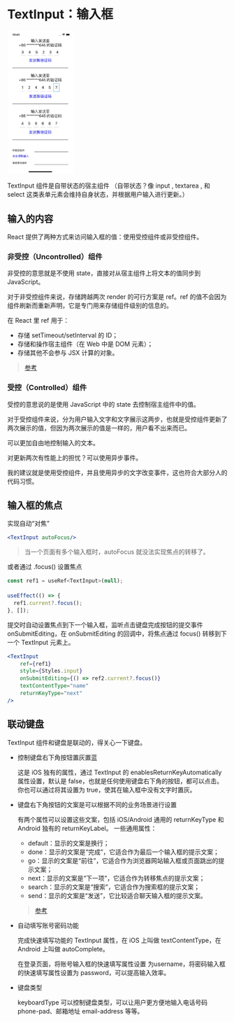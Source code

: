 # TextInput：输入框

<p>
<img src="../../docs/c07.jpg" width="30%" />
</p>

TextInput 组件是自带状态的宿主组件 
（自带状态？像 input , textarea , 和 select 这类表单元素会维持自身状态，并根据用户输入进行更新。）

## 输入的内容

React 提供了两种方式来访问输入框的值：使用受控组件或非受控组件。

### 非受控（Uncontrolled）组件

非受控的意思就是不使用 state，直接对从宿主组件上将文本的值同步到 JavaScript。

对于非受控组件来说，存储跨越两次 render 的可行方案是 ref。ref 的值不会因为组件刷新而重新声明，它是专门用来存储组件级别的信息的。

在 React 里 ref 用于：
- 存储 setTimeout/setInterval 的 ID；
- 存储和操作宿主组件（在 Web 中是 DOM 元素）；
- 存储其他不会参与 JSX 计算的对象。
>[参考](https://beta.reactjs.org/learn/referencing-values-with-refs#when-to-use-refs)

### 受控（Controlled）组件

受控的意思说的是使用 JavaScript 中的 state 去控制宿主组件中的值。

对于受控组件来说，分为用户输入文字和文字展示这两步，也就是受控组件更新了两次展示的值，但因为两次展示的值是一样的，用户看不出来而已。

可以更加自由地控制输入的文本。

对更新两次有性能上的担忧？可以使用异步事件。

我的建议就是使用受控组件，并且使用异步的文字改变事件，这也符合大部分人的代码习惯。

## 输入框的焦点

实现自动“对焦”

```jsx
<TextInput autoFocus/>
```
>当一个页面有多个输入框时，autoFocus 就没法实现焦点的转移了。

或者通过 .focus() 设置焦点

```javascript
const ref1 = useRef<TextInput>(null);

useEffect(() => {
  ref1.current?.focus();
}, []);
```

提交时自动设置焦点到下一个输入框，监听点击键盘完成按钮的提交事件 onSubmitEditing，在 onSubmitEditing 的回调中，将焦点通过 focus() 转移到下一个 TextInput 元素上。

```jsx
<TextInput
    ref={ref1}
    style={Styles.input}
    onSubmitEditing={() => ref2.current?.focus()}
    textContentType="name"
    returnKeyType="next"
/>
```

## 联动键盘

TextInput 组件和键盘是联动的，得关心一下键盘。

- 控制键盘右下角按钮置灰置蓝

  这是 iOS 独有的属性，通过 TextInput 的 enablesReturnKeyAutomatically 属性设置，默认是 false，也就是任何使用键盘右下角的按钮，都可以点击。你也可以通过将其设置为 true，使其在输入框中没有文字时置灰。

- 键盘右下角按钮的文案是可以根据不同的业务场景进行设置

  有两个属性可以设置这些文案，包括 iOS/Android 通用的 returnKeyType 和 Android   独有的 returnKeyLabel。
  一些通用属性：
  - default：显示的文案是换行；
  - done：显示的文案是“完成”，它适合作为最后一个输入框的提示文案；
  - go：显示的文案是“前往”，它适合作为浏览器网站输入框或页面跳出的提示文案；
  - next：显示的文案是“下一项”，它适合作为转移焦点的提示文案；
  - search：显示的文案是“搜索”，它适合作为搜索框的提示文案；
  - send：显示的文案是“发送”，它比较适合聊天输入框的提示文案。
  >[参考](https://reactnative.dev/docs/next/textinput#returnkeytype)

- 自动填写账号密码功能

  完成快速填写功能的 TextInput 属性，在 iOS 上叫做 textContentType，在 Android 上叫做 autoComplete。

  在登录页面，将账号输入框的快速填写属性设置 为username，将密码输入框的快速填写属性设置为 password，可以提高输入效率。

- 键盘类型

  keyboardType 可以控制键盘类型，可以让用户更方便地输入电话号码 phone-pad、邮箱地址 email-address 等等。
